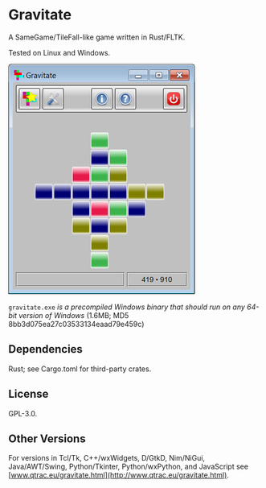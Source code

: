 # Gravitate

A SameGame/TileFall-like game written in Rust/FLTK.

Tested on Linux and Windows.

![Screenshot](screenshot.png)

`gravitate.exe` *is a precompiled Windows binary that should run on any
64-bit version of Windows* (1.6MB; MD5 8bb3d075ea27c03533134eaad79e459c)

## Dependencies

Rust; see Cargo.toml for third-party crates.

## License

GPL-3.0.

## Other Versions

For versions in Tcl/Tk, C++/wxWidgets, D/GtkD, Nim/NiGui, Java/AWT/Swing,
Python/Tkinter, Python/wxPython, and JavaScript see
[www.qtrac.eu/gravitate.html](http://www.qtrac.eu/gravitate.html).
